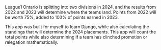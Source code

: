 League1 Ontario is splitting into two divisions in 2024, and the results from 2022 and 2023 will determine where the teams land. Points from 2022 will be worth 75%, added to 100% of points earned in 2023.

This app was built for myself to learn Django, while also calculating the standings that will determine the 2024 placements. This app will count the total points while also determining if a team has clinched promotion or relegation mathematically.
